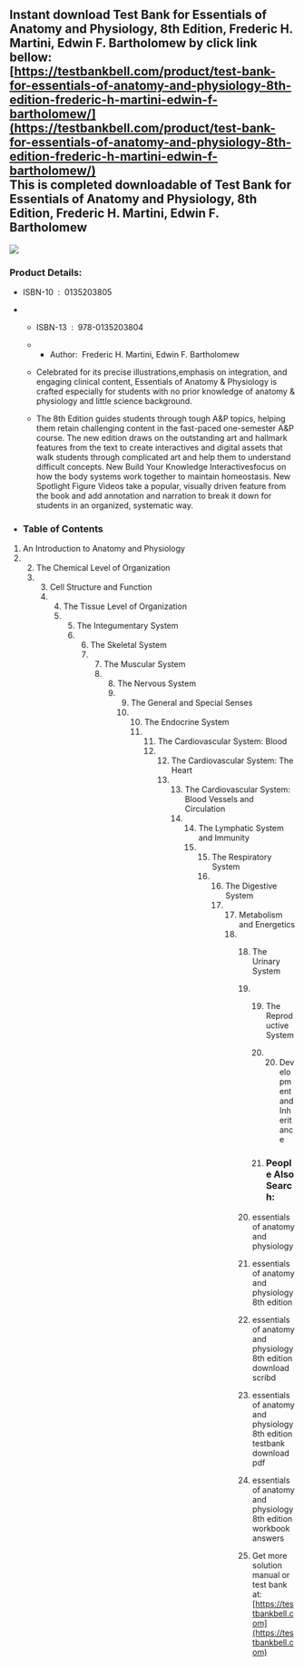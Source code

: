 Instant download **Test Bank for Essentials of Anatomy and Physiology, 8th Edition, Frederic H. Martini, Edwin F. Bartholomew** by click link bellow:  
[https://testbankbell.com/product/test-bank-for-essentials-of-anatomy-and-physiology-8th-edition-frederic-h-martini-edwin-f-bartholomew/](https://testbankbell.com/product/test-bank-for-essentials-of-anatomy-and-physiology-8th-edition-frederic-h-martini-edwin-f-bartholomew/)  
This is completed downloadable of Test Bank for Essentials of Anatomy and Physiology, 8th Edition, Frederic H. Martini, Edwin F. Bartholomew
--------------------------------------------------------------------------------------------------------------------------------------------


![](https://testbankbell.com/wp-content/uploads/2023/05/9780135205570_TestBank.jpg)
### Product Details:


* ISBN-10 ‏ : ‎ 0135203805
* * ISBN-13 ‏ : ‎ 978-0135203804
  * * Author:  Frederic H. Martini, Edwin F. Bartholomew
   
  * Celebrated for its precise illustrations,emphasis on integration, and engaging clinical content, Essentials of Anatomy & Physiology is crafted especially for students with no prior knowledge of anatomy & physiology and little science background.
 
  * The 8th Edition guides students through tough A&P topics, helping them retain challenging content in the fast-paced one-semester A&P course. The new edition draws on the outstanding art and hallmark features from the text to create interactives and digital assets that walk students through complicated art and help them to understand difficult concepts. New Build Your Knowledge Interactivesfocus on how the body systems work together to maintain homeostasis. New Spotlight Figure Videos take a popular, visually driven feature from the book and add annotation and narration to break it down for students in an organized, systematic way.
 
* ### Table of Contents

1. An Introduction to Anatomy and Physiology
2. 2. The Chemical Level of Organization
   3. 3. Cell Structure and Function
      4. 4. The Tissue Level of Organization
         5. 5. The Integumentary System
            6. 6. The Skeletal System
               7. 7. The Muscular System
                  8. 8. The Nervous System
                     9. 9. The General and Special Senses
                        10. 10. The Endocrine System
                            11. 11. The Cardiovascular System: Blood
                                12. 12. The Cardiovascular System: The Heart
                                    13. 13. The Cardiovascular System: Blood Vessels and Circulation
                                        14. 14. The Lymphatic System and Immunity
                                            15. 15. The Respiratory System
                                                16. 16. The Digestive System
                                                    17. 17. Metabolism and Energetics
                                                        18. 18. The Urinary System
                                                            19. 19. The Reproductive System
                                                                20. 20. Development and Inheritance
                                                                   
                                                                21. ### People Also Search:
                                                               
                                                            20. essentials of anatomy and physiology
                                                           
                                                            21. essentials of anatomy and physiology 8th edition
                                                           
                                                            22. essentials of anatomy and physiology 8th edition download scribd
                                                           
                                                            23. essentials of anatomy and physiology 8th edition testbank download pdf
                                                           
                                                            24. essentials of anatomy and physiology 8th edition workbook answers
                                                            25.  Get more solution manual or test bank at: [https://testbankbell.com](https://testbankbell.com)
